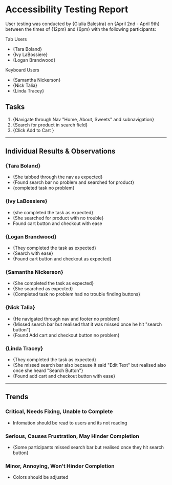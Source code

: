 # Accessibility Testing Report

User testing was conducted by {Giulia Balestra} on {April 2nd - April 9th} between the times of {12pm} and {6pm} with the following participants:

Tab Users

- {Tara Boland}
- {Ivy LaBossiere}
- {Logan Brandwood}

Keyboard Users
- {Samantha Nickerson}
- {Nick Talia}
- {Linda Tracey}

## Tasks

1. {Navigate through Nav "Home, About, Sweets" and subnavigation}
2. {Search for product in search field}
3. {Click Add to Cart }

---

## Individual Results & Observations

### {Tara Boland}

- {She tabbed through the nav as expected}
- {Found search bar no problem and searched for product}
- {completed task no problem}

### {Ivy LaBossiere}

- {she completed the task as expected}
- {She searched for product with no trouble}
- Found cart button and checkout with ease

### {Logan Brandwood}

- {They completed the task as expected}
- {Search with ease}
- {Found cart button and checkout as expected}

### {Samantha Nickerson}

- {She completed the task as expected}
- {She searched as expected}
- {Completed task no problem had no trouble finding buttons}

### {Nick Talia}

- {He navigated through nav and footer no problem}
- {Missed search bar but realised that it was missed once he hit "search button"}
- {Found Add cart and checkout button no problem}

### {Linda Tracey}

- {They completed the task as expected}
- {She missed search bar also because it said "Edit Text" but realised also once she heard "Search Button"}
- {Found add cart and checkout button with ease}

---

## Trends

### Critical, Needs Fixing, Unable to Complete

- Infomation should be read to users and its not reading

### Serious, Causes Frustration, May Hinder Completion

- {Some participants missed search bar but realised once they hit search button}

### Minor, Annoying, Won’t Hinder Completion

- Colors should be adjusted